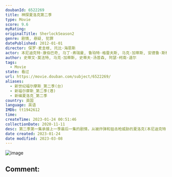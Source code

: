 ```yaml
---
doubanId: 6522269
title: 神探夏洛克第二季
type: Movie
score: 9.6
myRating: 
originalTitle: SherlockSeason2
genre: 剧情, 悬疑, 犯罪
datePublished: 2012-01-01
director: 保罗·麦圭根, 托比·海恩斯
actor: 本尼迪克特·康伯巴奇, 马丁·弗瑞曼, 鲁珀特·格雷夫斯, 马克·加蒂斯, 安德鲁·斯科特, 尤娜·斯塔布斯, 露易丝·布瑞丽, 劳拉·普沃, 凯瑟琳·帕金森, 拉塞尔·托维, 阿米莉亚·布摩, 伊恩·哈拉德, 丹尼·韦伯, 奥娜·卓别林, 安德鲁·哈维尔, 托德·博伊斯, 理查德·坎宁汉姆, 卢克·纽伯里, 罗莎琳德·霍尔斯特德, 彼得·佩德罗, 霍纳·妮芙茜, 汤玛欣·蓝德, 利萨·麦克阿里斯特, 福田知盛, 乔纳森·阿里斯, 托尼·威, 雯叶特·罗宾逊, 悉德妮·韦德, 道格拉斯·威尔默, 坦娅·穆迪, 凯文·特诺
author: 史蒂文·莫法特, 马克·加蒂斯, 史蒂夫·汤普森, 阿瑟·柯南·道尔
tags:
  - Movie
state: 看过
url: https://movie.douban.com/subject/6522269/
aliases:
  - 新世纪福尔摩斯_第二季(台)
  - 新福尔摩斯_第二季(港)
  - 新编夏洛克_第二季
country: 英国
language: 英语
IMDb: tt1942612
time: 
createTime: 2023-01-24 00:51:46
collectionDate: 2020-11-11
desc: 第二季第一集承接上一季最后一集的剧情，从被炸弹和狙击枪威胁的夏洛克(本尼迪克特·康伯巴奇BenedictCumberbatch饰)和华生（马丁·弗瑞曼MartinFreeman饰）和莫里亚...
date created: 2023-01-24
date modified: 2023-03-08
---
```


![image](p2153367599.jpg)

Comment:
---

